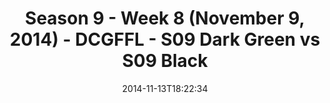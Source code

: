 ---
title: Season 9 - Week 8 (November 9, 2014) - DCGFFL - S09 Dark Green vs S09 Black
teams-score:
- team: _teams/s09-dark-green.md
  score:
- team: _teams/s09-black.md
  score: 19
mvp: 'MVPs: Jarod Trujillo (Dark Green), Cole Whitaker (Black)'
game-ball: N/A
sportsperson: ''
season: 9
week: 8
date: '2014-11-13T18:22:34'
pageid: season-9-week-8-4455-vs-4452
---